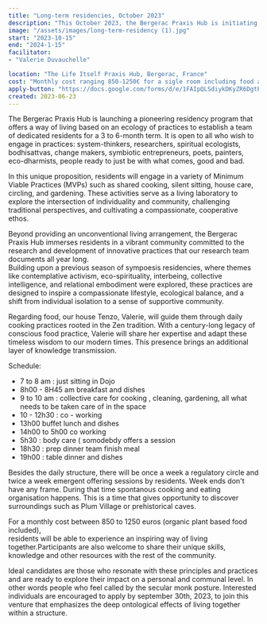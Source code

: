 ```yaml
---
title: "Long-term residencies, October 2023"
description: "This October 2023, the Bergerac Praxis Hub is initiating a long-term residency program that fuses the contemplative atmosphere of a monastery with the intellectual curiosity of a university. Designed for those drawn to engage in a posture, this  2 to 6-month residencies sits in a conscious co-living and daily care practices such as  cooking and just sitting."
image: "/assets/images/long-term-residency (1).jpg"
start: "2023-10-15"
end: "2024-1-15"
facilitator:
- "Valerie Duvauchelle" 

location: "The Life Itself Praxis Hub, Bergerac, France"
cost: "Monthly cost ranging 850-1250€ for a sigle room including food and maintenance "
apply-button: "https://docs.google.com/forms/d/e/1FAIpQLSdiykDKyZR6DgtPKeYuNePy9sWc-qkIc4BVfKBRjkFWKvFp-g/viewform"
created: 2023-06-23
---
```


The Bergerac Praxis Hub is launching a pioneering residency program that offers a way of living based on an  ecology of practices to establish a team of dedicated residents for a 3 to 6-month term. It is open to all who wish to engage in practices: 
system-thinkers, researchers, spiritual ecologists, bodhisattvas, change makers, symbiotic entrepreneurs, poets, 
painters, eco-dharmists, people ready to just be with what comes, good and bad.

In this unique proposition, residents will engage in a variety of Minimum Viable Practices (MVPs) such as shared cooking, silent sitting, house care, circling, and gardening. These activities serve as a living laboratory to explore the intersection of individuality and community, challenging traditional perspectives, and cultivating a compassionate, 
cooperative ethos.

Beyond providing an unconventional living arrangement, the Bergerac Praxis Hub immerses residents 
in a vibrant community committed to the research and development of innovative practices that our research team documents all year long.  
Building upon a previous season of sympoesis residencies, where themes like contemplative activism, 
eco-spirituality, interbeing, collective intelligence, and relational embodiment were explored, these 
practices are designed to inspire a compassionate lifestyle, ecological balance, and a shift from individual 
isolation to a sense of supportive community. 

Regarding food, our house Tenzo, Valerie, will guide them through daily cooking practices rooted in the Zen 
tradition. With a century-long legacy of conscious food practice, Valerie will share her expertise and adapt 
these timeless wisdom to our modern times. This presence brings an additional layer of knowledge transmission.

Schedule: 
- 7 to 8 am : just sitting in Dojo 
- 8h00 - 8H45 am  breakfast and dishes 
- 9 to 10 am : collective care for cooking , cleaning, gardening, all what needs to be taken care of in the space
- 10 - 12h30 : co - working
- 13h00 buffet lunch and dishes
- 14h00 to 5h00 co working
- 5h30 : body care ( somodebdy offers a session
- 18h30 : prep dinner team finish meal
- 19h00 : table dinner and dishes

Besides the daily structure, there will be once a week a regulatory circle and twice a week emergent offering sessions by residents. 
Week ends don't have any frame. During that time spontanous cooking and eating organisation happens. This is a time that gives opportunity to discover surroundings such as Plum Village or prehistorical caves. 


For a monthly cost between 850 to 1250 euros (organic plant based food included),  
residents will be able to experience an inspiring  way of living together.Participants  are also welcome to share their unique skills, knowledge and other resources with the rest of the community. 

Ideal candidates are those who resonate with these principles and practices and are ready to explore their impact on a 
personal and communal level. In other words people who feel called by the secular monk posture. Interested individuals are encouraged to apply by september 30th, 2023, to join this 
venture that emphasizes the deep ontological effects  of living together within a structure. 
